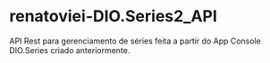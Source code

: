 # renatoviei-DIO.Series2_API
API Rest para gerenciamento de séries feita a partir do App Console DIO.Series criado anteriormente.
